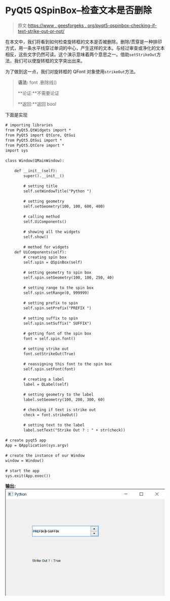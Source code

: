 # PyQt5 QSpinBox–检查文本是否删除

> 原文:[https://www . geesforgeks . org/pyqt5-qspinbox-checking-if-text-strike-out-or-not/](https://www.geeksforgeeks.org/pyqt5-qspinbox-checking-if-text-strike-out-or-not/)

在本文中，我们将看到如何检查旋转框的文本是否被删除。删除/贯穿是一种排印方式，用一条水平线穿过单词的中心，产生这样的文本。与经过审查或净化的文本相反，这些文字仍然可读。这个演示意味着两个意思之一。借助`setStrikeOut`方法，我们可以使旋转框的文字突出出来。

为了做到这一点，我们对旋转框的 QFont 对象使用`strikeOut`方法。

> **语法:** font .删除线()
> 
> **论证:**不需要论证
> 
> **返回:**返回 bool

下面是实现

```
# importing libraries
from PyQt5.QtWidgets import * 
from PyQt5 import QtCore, QtGui
from PyQt5.QtGui import * 
from PyQt5.QtCore import * 
import sys

class Window(QMainWindow):

    def __init__(self):
        super().__init__()

        # setting title
        self.setWindowTitle("Python ")

        # setting geometry
        self.setGeometry(100, 100, 600, 400)

        # calling method
        self.UiComponents()

        # showing all the widgets
        self.show()

        # method for widgets
    def UiComponents(self):
        # creating spin box
        self.spin = QSpinBox(self)

        # setting geometry to spin box
        self.spin.setGeometry(100, 100, 250, 40)

        # setting range to the spin box
        self.spin.setRange(0, 999999)

        # setting prefix to spin
        self.spin.setPrefix("PREFIX ")

        # setting suffix to spin
        self.spin.setSuffix(" SUFFIX")

        # getting font of the spin box
        font = self.spin.font()

        # setting strike out
        font.setStrikeOut(True)

        # reassigning this font to the spin box
        self.spin.setFont(font)

        # creating a label
        label = QLabel(self)

        # setting geometry to the label
        label.setGeometry(100, 200, 300, 60)

        # checking if text is strike out
        check = font.strikeOut()

        # setting text to the label
        label.setText("Strike Out ? : " + str(check))

# create pyqt5 app
App = QApplication(sys.argv)

# create the instance of our Window
window = Window()

# start the app
sys.exit(App.exec())
```

**输出:**
![](img/920e72760b07024665c63ddae1a7f14b.png)